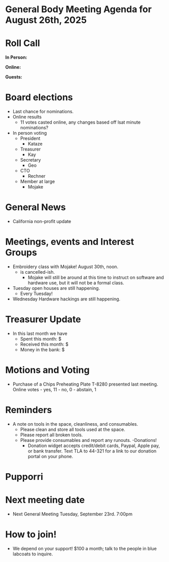 # General Body Meeting Agenda for August 26th, 2025
# Roll Call
**In Person:**


**Online:**


**Guests:**


# Board elections
- Last chance for nominations.
- Online results
    - 11 votes casted online, any changes based off lsat minute nominations?
- In person voting
    - President
        - Kataze
    - Treasurer
        - Kay
    - Secretary
        - Geo 
    - CTO
        - Rechner
    - Member at large
        - Mojake

# General News
- California non-profit update

# Meetings, events and Interest Groups
- Embroidery class with Mojake! August 30th, noon. 
  - is cancelled-ish.  
    - Mojake will still be around at this time to instruct on software and hardware use, but it will not be a formal class. 
- Tuesday open houses are still happening.
    - Every Tuesday! 
- Wednesday Hardware hackings are still happening. 

# Treasurer Update
- In this last month we have
    - Spent this month: $
    - Received this month: $
    - Money in the bank: $

# Motions and Voting
- Purchase of a Chips Preheating Plate T-8280 presented last meeting. 
    Online votes
        - yes, 11
        - no, 0
        - abstain, 1

# Reminders
- A note on tools in the space, cleanliness, and consumables.
  - Please clean and store all tools used at the space.
  - Please report all broken tools.
  - Please provide consumables and report any runouts. 
-Donations!
    - Donation widget accepts credit/debit cards, Paypal, Apple pay, or bank transfer.  Text TLA to 44-321 for a link to our donation portal on your phone.

# Pupporri 



# Next meeting date
- Next General Meeting Tuesday, September 23rd. 7:00pm

# How to join! 
- We depend on your support! $100 a month; talk to the people in blue labcoats to inquire. 
